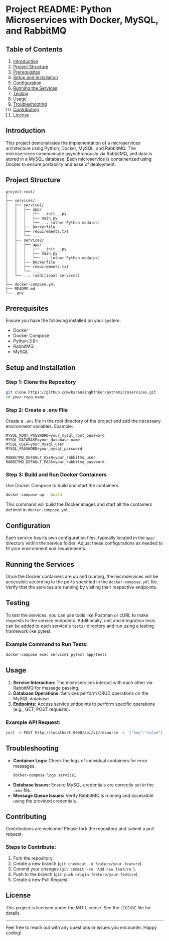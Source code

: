 # Project README: Python Microservices with Docker, MySQL, and RabbitMQ

## Table of Contents
1. [Introduction](#introduction)
2. [Project Structure](#project-structure)
3. [Prerequisites](#prerequisites)
4. [Setup and Installation](#setup-and-installation)
5. [Configuration](#configuration)
6. [Running the Services](#running-the-services)
7. [Testing](#testing)
8. [Usage](#usage)
9. [Troubleshooting](#troubleshooting)
10. [Contributing](#contributing)
11. [License](#license)

## Introduction
This project demonstrates the implementation of a microservices architecture using Python, Docker, MySQL, and RabbitMQ. The microservices communicate asynchronously via RabbitMQ, and data is stored in a MySQL database. Each microservice is containerized using Docker to ensure portability and ease of deployment.

## Project Structure
```
project-root/
│
├── services/
│   ├── service1/
│   │   ├── app/
│   │   │   ├── __init__.py
│   │   │   ├── main.py
│   │   │   └── ... (other Python modules)
│   │   ├── Dockerfile
│   │   ├── requirements.txt
│   │   └── ...
│   ├── service2/
│   │   ├── app/
│   │   │   ├── __init__.py
│   │   │   ├── main.py
│   │   │   └── ... (other Python modules)
│   │   ├── Dockerfile
│   │   ├── requirements.txt
│   │   └── ...
│   └── ... (additional services)
│
├── docker-compose.yml
├── README.md
└── .env
```

## Prerequisites
Ensure you have the following installed on your system:
- Docker
- Docker Compose
- Python 3.8+
- RabbitMQ
- MySQL

## Setup and Installation

### Step 1: Clone the Repository
```bash
git clone https://github.com/karansinghthkur/pythnmicroservices.git
cd your-repo-name
```

### Step 2: Create a .env File
Create a `.env` file in the root directory of the project and add the necessary environment variables. Example:
```env
MYSQL_ROOT_PASSWORD=your_mysql_root_password
MYSQL_DATABASE=your_database_name
MYSQL_USER=your_mysql_user
MYSQL_PASSWORD=your_mysql_password

RABBITMQ_DEFAULT_USER=your_rabbitmq_user
RABBITMQ_DEFAULT_PASS=your_rabbitmq_password
```

### Step 3: Build and Run Docker Containers
Use Docker Compose to build and start the containers.
```bash
docker-compose up --build
```

This command will build the Docker images and start all the containers defined in `docker-compose.yml`.

## Configuration
Each service has its own configuration files, typically located in the `app/` directory within the service folder. Adjust these configurations as needed to fit your environment and requirements.

## Running the Services
Once the Docker containers are up and running, the microservices will be accessible according to the ports specified in the `docker-compose.yml` file. Verify that the services are running by visiting their respective endpoints.

## Testing
To test the services, you can use tools like Postman or cURL to make requests to the service endpoints. Additionally, unit and integration tests can be added to each service's `tests/` directory and run using a testing framework like pytest.

### Example Command to Run Tests:
```bash
docker-compose exec service1 pytest app/tests
```

## Usage
1. **Service Interaction:** The microservices interact with each other via RabbitMQ for message passing.
2. **Database Operations:** Services perform CRUD operations on the MySQL database.
3. **Endpoints:** Access service endpoints to perform specific operations (e.g., GET, POST requests).

### Example API Request:
```bash
curl -X POST http://localhost:8000/api/v1/resource -d '{"key":"value"}'
```

## Troubleshooting
- **Container Logs:** Check the logs of individual containers for error messages.
  ```bash
  docker-compose logs service1
  ```
- **Database Issues:** Ensure MySQL credentials are correctly set in the `.env` file.
- **Message Queue Issues:** Verify RabbitMQ is running and accessible using the provided credentials.

## Contributing
Contributions are welcome! Please fork the repository and submit a pull request.

### Steps to Contribute:
1. Fork the repository.
2. Create a new branch (`git checkout -b feature/your-feature`).
3. Commit your changes (`git commit -am 'Add new feature'`).
4. Push to the branch (`git push origin feature/your-feature`).
5. Create a new Pull Request.

## License
This project is licensed under the MIT License. See the `LICENSE` file for details.

---

Feel free to reach out with any questions or issues you encounter. Happy coding!
